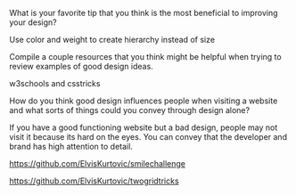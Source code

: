 What is your favorite tip that you think is the most beneficial to improving your design? 

Use color and weight to create hierarchy instead of size

Compile a couple resources that you think might be helpful when trying to review examples of good design ideas.

w3schools and csstricks

How do you think good design influences people when visiting a website and what sorts of things could you convey through design alone?

If you have a good functioning website but a bad design, people may not visit it because its hard on the eyes. You can convey that the developer and brand has high attention to detail.

https://github.com/ElvisKurtovic/smilechallenge

https://github.com/ElvisKurtovic/twogridtricks
